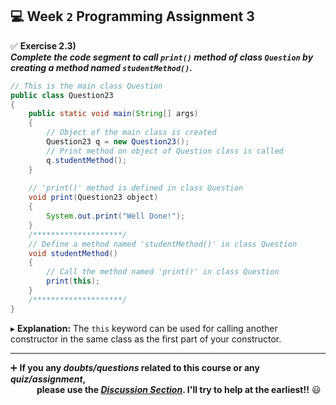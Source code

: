 ## :computer: Week `2` Programming Assignment 3

:white_check_mark: **Exercise 2.3)**<br>
***Complete the code segment to call `print()` method of class `Question` by creating a method named `studentMethod()`.***

```java
// This is the main class Question
public class Question23
{
    public static void main(String[] args)
    {
		// Object of the main class is created
		Question23 q = new Question23();
		// Print method on object of Question class is called
		q.studentMethod();
    }
    
	// 'print()' method is defined in class Question
	void print(Question23 object)
	{
		System.out.print("Well Done!");
	}
    /********************/
    // Define a method named 'studentMethod()' in class Question
    void studentMethod()
    {
        // Call the method named 'print()' in class Question
        print(this);
    }
    /********************/
}
```
▸ **Explanation:** The `this` keyword can be used for calling another constructor in the same class as the first part of your constructor.

---
:heavy_plus_sign: **If you any _doubts/questions_ related to this course or any _quiz/assignment_, <br>
&emsp;&emsp;&emsp;please use the <a href="https://github.com/guru-shreyansh/NPTEL-Programming-in-Java/discussions"><i>Discussion Section</i></a>. 
I'll try to help at the earliest!!** :smiley:
